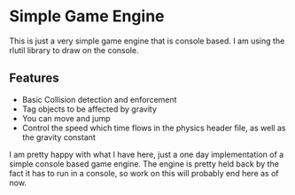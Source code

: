 # Simple Game Engine

This is just a very simple game engine that is console based. I am using the rlutil library to draw on the console.

## Features

* Basic Collision detection and enforcement
* Tag objects to be affected by gravity
* You can move and jump
* Control the speed which time flows in the physics header file, as well as the gravity constant

I am pretty happy with what I have here, just a one day implementation of a simple console based game engine. The engine is pretty held back by the fact it has to run in a console, so work on this will probably end here as of now.
